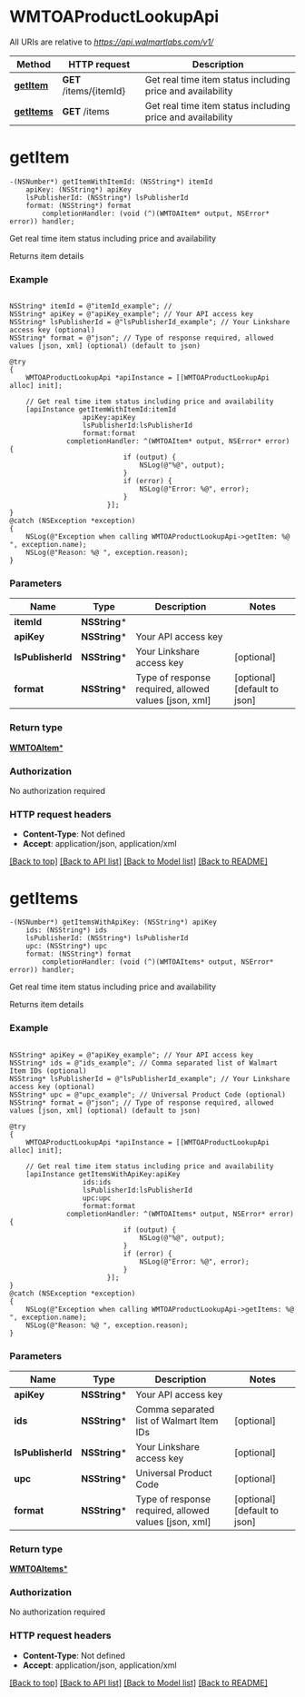 # WMTOAProductLookupApi

All URIs are relative to *https://api.walmartlabs.com/v1/*

Method | HTTP request | Description
------------- | ------------- | -------------
[**getItem**](WMTOAProductLookupApi.md#getitem) | **GET** /items/{itemId} | Get real time item status including price and availability
[**getItems**](WMTOAProductLookupApi.md#getitems) | **GET** /items | Get real time item status including price and availability


# **getItem**
```objc
-(NSNumber*) getItemWithItemId: (NSString*) itemId
    apiKey: (NSString*) apiKey
    lsPublisherId: (NSString*) lsPublisherId
    format: (NSString*) format
        completionHandler: (void (^)(WMTOAItem* output, NSError* error)) handler;
```

Get real time item status including price and availability

Returns item details

### Example 
```objc

NSString* itemId = @"itemId_example"; // 
NSString* apiKey = @"apiKey_example"; // Your API access key
NSString* lsPublisherId = @"lsPublisherId_example"; // Your Linkshare access key (optional)
NSString* format = @"json"; // Type of response required, allowed values [json, xml] (optional) (default to json)

@try
{ 
    WMTOAProductLookupApi *apiInstance = [[WMTOAProductLookupApi alloc] init];

    // Get real time item status including price and availability
    [apiInstance getItemWithItemId:itemId
                  apiKey:apiKey
                  lsPublisherId:lsPublisherId
                  format:format
              completionHandler: ^(WMTOAItem* output, NSError* error) {
                            if (output) {
                                NSLog(@"%@", output);
                            }
                            if (error) {
                                NSLog(@"Error: %@", error);
                            }
                        }];
}
@catch (NSException *exception)
{
    NSLog(@"Exception when calling WMTOAProductLookupApi->getItem: %@ ", exception.name);
    NSLog(@"Reason: %@ ", exception.reason);
}
```

### Parameters

Name | Type | Description  | Notes
------------- | ------------- | ------------- | -------------
 **itemId** | **NSString***|  | 
 **apiKey** | **NSString***| Your API access key | 
 **lsPublisherId** | **NSString***| Your Linkshare access key | [optional] 
 **format** | **NSString***| Type of response required, allowed values [json, xml] | [optional] [default to json]

### Return type

[**WMTOAItem***](WMTOAItem.md)

### Authorization

No authorization required

### HTTP request headers

 - **Content-Type**: Not defined
 - **Accept**: application/json, application/xml

[[Back to top]](#) [[Back to API list]](../README.md#documentation-for-api-endpoints) [[Back to Model list]](../README.md#documentation-for-models) [[Back to README]](../README.md)

# **getItems**
```objc
-(NSNumber*) getItemsWithApiKey: (NSString*) apiKey
    ids: (NSString*) ids
    lsPublisherId: (NSString*) lsPublisherId
    upc: (NSString*) upc
    format: (NSString*) format
        completionHandler: (void (^)(WMTOAItems* output, NSError* error)) handler;
```

Get real time item status including price and availability

Returns item details

### Example 
```objc

NSString* apiKey = @"apiKey_example"; // Your API access key
NSString* ids = @"ids_example"; // Comma separated list of Walmart Item IDs (optional)
NSString* lsPublisherId = @"lsPublisherId_example"; // Your Linkshare access key (optional)
NSString* upc = @"upc_example"; // Universal Product Code (optional)
NSString* format = @"json"; // Type of response required, allowed values [json, xml] (optional) (default to json)

@try
{ 
    WMTOAProductLookupApi *apiInstance = [[WMTOAProductLookupApi alloc] init];

    // Get real time item status including price and availability
    [apiInstance getItemsWithApiKey:apiKey
                  ids:ids
                  lsPublisherId:lsPublisherId
                  upc:upc
                  format:format
              completionHandler: ^(WMTOAItems* output, NSError* error) {
                            if (output) {
                                NSLog(@"%@", output);
                            }
                            if (error) {
                                NSLog(@"Error: %@", error);
                            }
                        }];
}
@catch (NSException *exception)
{
    NSLog(@"Exception when calling WMTOAProductLookupApi->getItems: %@ ", exception.name);
    NSLog(@"Reason: %@ ", exception.reason);
}
```

### Parameters

Name | Type | Description  | Notes
------------- | ------------- | ------------- | -------------
 **apiKey** | **NSString***| Your API access key | 
 **ids** | **NSString***| Comma separated list of Walmart Item IDs | [optional] 
 **lsPublisherId** | **NSString***| Your Linkshare access key | [optional] 
 **upc** | **NSString***| Universal Product Code | [optional] 
 **format** | **NSString***| Type of response required, allowed values [json, xml] | [optional] [default to json]

### Return type

[**WMTOAItems***](WMTOAItems.md)

### Authorization

No authorization required

### HTTP request headers

 - **Content-Type**: Not defined
 - **Accept**: application/json, application/xml

[[Back to top]](#) [[Back to API list]](../README.md#documentation-for-api-endpoints) [[Back to Model list]](../README.md#documentation-for-models) [[Back to README]](../README.md)

